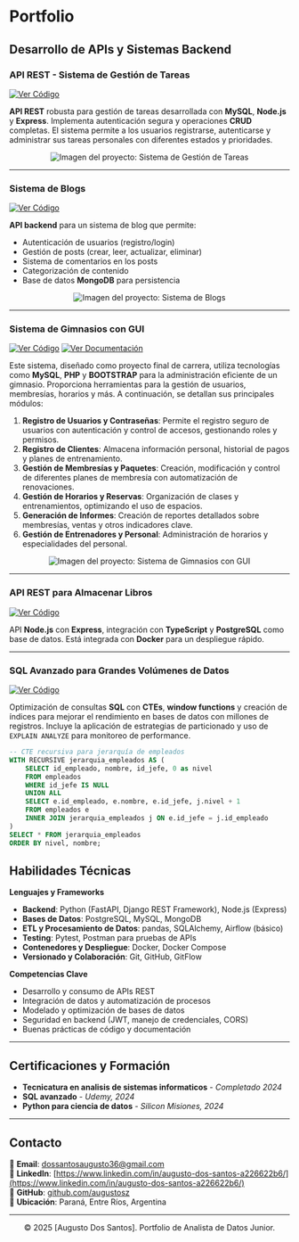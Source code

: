 # Portfolio

## Desarrollo de APIs y Sistemas Backend

### API REST - Sistema de Gestión de Tareas

[![Ver Código](https://img.shields.io/badge/GitHub-Ver_C%C3%B3digo-blue?logo=GitHub)](https://github.com/augustosz/taskManagment)

**API REST** robusta para gestión de tareas desarrollada con **MySQL**, **Node.js** y **Express**. Implementa autenticación segura y operaciones **CRUD** completas. El sistema permite a los usuarios registrarse, autenticarse y administrar sus tareas personales con diferentes estados y prioridades.

<p align="center">
  <img src="./images/image.png" alt="Imagen del proyecto: Sistema de Gestión de Tareas">
</p>

---

### Sistema de Blogs

[![Ver Código](https://img.shields.io/badge/GitHub-Ver_C%C3%B3digo-blue?logo=GitHub)](https://github.com/augustosz/sistemaDeBlogs)

**API backend** para un sistema de blog que permite:

- Autenticación de usuarios (registro/login)
- Gestión de posts (crear, leer, actualizar, eliminar)
- Sistema de comentarios en los posts
- Categorización de contenido
- Base de datos **MongoDB** para persistencia

<p align="center">
  <img src="./images/image1.png" alt="Imagen del proyecto: Sistema de Blogs">
</p>

---

### Sistema de Gimnasios con GUI

[![Ver Código](https://img.shields.io/badge/GitHub-Ver_C%C3%B3digo-blue?logo=GitHub)](https://github.com/augustosz/gym-repo) [![Ver Documentación](https://img.shields.io/badge/Docs-Ver_Documentaci%C3%B3n-green?logo=gitbook)](https://drive.google.com/drive/folders/1gYDL0S_wEO79aIkFAsKQJMc7MNpJwEcP)

Este sistema, diseñado como proyecto final de carrera, utiliza tecnologías como **MySQL**, **PHP** y **BOOTSTRAP** para la administración eficiente de un gimnasio. Proporciona herramientas para la gestión de usuarios, membresías, horarios y más. A continuación, se detallan sus principales módulos:

1.  **Registro de Usuarios y Contraseñas**: Permite el registro seguro de usuarios con autenticación y control de accesos, gestionando roles y permisos.
2.  **Registro de Clientes**: Almacena información personal, historial de pagos y planes de entrenamiento.
3.  **Gestión de Membresías y Paquetes**: Creación, modificación y control de diferentes planes de membresía con automatización de renovaciones.
4.  **Gestión de Horarios y Reservas**: Organización de clases y entrenamientos, optimizando el uso de espacios.
5.  **Generación de Informes**: Creación de reportes detallados sobre membresías, ventas y otros indicadores clave.
6.  **Gestión de Entrenadores y Personal**: Administración de horarios y especialidades del personal.

<p align="center">
  <img src="./images/image2.png" alt="Imagen del proyecto: Sistema de Gimnasios con GUI">
</p>

---

### API REST para Almacenar Libros

[![Ver Código](https://img.shields.io/badge/GitHub-Ver_C%C3%B3digo-blue?logo=GitHub)](https://github.com/portfolio/etl-pipeline-python-sql)

API **Node.js** con **Express**, integración con **TypeScript** y **PostgreSQL** como base de datos. Está integrada con **Docker** para un despliegue rápido.

---

### SQL Avanzado para Grandes Volúmenes de Datos

[![Ver Código](https://img.shields.io/badge/GitHub-Ver_C%C3%B3digo-blue?logo=GitHub)](https://github.com/augustosz/consultas/blob/master/querys.sql)

Optimización de consultas **SQL** con **CTEs**, **window functions** y creación de índices para mejorar el rendimiento en bases de datos con millones de registros. Incluye la aplicación de estrategias de particionado y uso de `EXPLAIN ANALYZE` para monitoreo de performance.

```SQL
-- CTE recursiva para jerarquía de empleados
WITH RECURSIVE jerarquia_empleados AS (
    SELECT id_empleado, nombre, id_jefe, 0 as nivel
    FROM empleados 
    WHERE id_jefe IS NULL
    UNION ALL
    SELECT e.id_empleado, e.nombre, e.id_jefe, j.nivel + 1
    FROM empleados e
    INNER JOIN jerarquia_empleados j ON e.id_jefe = j.id_empleado
)
SELECT * FROM jerarquia_empleados
ORDER BY nivel, nombre;
```

## Habilidades Técnicas

**Lenguajes y Frameworks**

- **Backend**: Python (FastAPI, Django REST Framework), Node.js (Express)
- **Bases de Datos**: PostgreSQL, MySQL, MongoDB
- **ETL y Procesamiento de Datos**: pandas, SQLAlchemy, Airflow (básico)
- **Testing**: Pytest, Postman para pruebas de APIs
- **Contenedores y Despliegue**: Docker, Docker Compose
- **Versionado y Colaboración**: Git, GitHub, GitFlow

**Competencias Clave**

- Desarrollo y consumo de APIs REST
- Integración de datos y automatización de procesos
- Modelado y optimización de bases de datos
- Seguridad en backend (JWT, manejo de credenciales, CORS)
- Buenas prácticas de código y documentación

---

## Certificaciones y Formación

- **Tecnicatura en analisis de sistemas informaticos** - _Completado 2024_
- **SQL avanzado** - _Udemy, 2024_
- **Python para ciencia de datos** - _Silicon Misiones, 2024_

---

## Contacto

📧 **Email**: [dossantosaugusto36@gmail.com](mailto:mi.email@ejemplo.com)  
💼 **LinkedIn**: [https://www.linkedin.com/in/augusto-dos-santos-a226622b6/](https://www.linkedin.com/in/augusto-dos-santos-a226622b6/)  
🐙 **GitHub**: [github.com/augustosz](https://github.com/augustosz)  
📍 **Ubicación**: Paraná, Entre Ríos, Argentina

---

<center>© 2025 [Augusto Dos Santos]. Portfolio de Analista de Datos Junior.</center>

